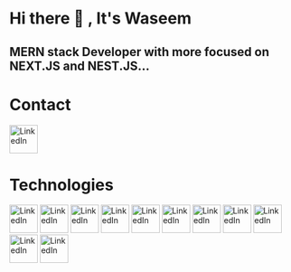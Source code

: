 # Hi there 👋 , It's Waseem
## MERN stack Developer with more focused on NEXT.JS and NEST.JS...
# Contact
<p>
  <a href="https://www.linkedin.com/in/your-linkedin-profile-url">
    <img src="https://th.bing.com/th/id/OIP.d5futl9_HMoiD0hPTuYylwHaHX?rs=1&pid=ImgDetMain" alt="LinkedIn" width="50">
  </a>
</p>

# Technologies

 <img src="https://th.bing.com/th/id/OIP.qSEVaVVA0jHNSqSm8lARfgHaFb?w=221&h=180&c=7&r=0&o=5&dpr=1.3&pid=1.7" alt="LinkedIn" width="50" height="50">
  <img src="https://avatars1.githubusercontent.com/u/30317862?s=280&v=4" alt="LinkedIn" width="50" height="50">
   <img src="https://th.bing.com/th/id/OIP.5tgjYvUMJsGw5hhrmeGOPAHaHa?w=178&h=180&c=7&r=0&o=5&dpr=1.3&pid=1.7" alt="LinkedIn" width="50" height="50">
    <img src="https://th.bing.com/th/id/OIP.K-4RqDC6zFrpAG31ayDDOgHaHa?w=179&h=180&c=7&r=0&o=5&dpr=1.3&pid=1.7" alt="LinkedIn" width="50" height="50">
     <img src="https://th.bing.com/th/id/OIP.5TJ286z0LvjGRV3MLTb_LwHaEt?w=259&h=180&c=7&r=0&o=5&dpr=1.3&pid=1.7" alt="LinkedIn" width="50" height="50">
     <img src="https://th.bing.com/th/id/OIP.C_fpD1wS-LugVknSn1VKcQHaDs?w=296&h=174&c=7&r=0&o=5&dpr=1.3&pid=1.7" alt="LinkedIn" width="50" height="50">
     <img src="https://th.bing.com/th/id/OIP.uKcXMiwIIUy4xkgtEto6kAAAAA?w=288&h=176&c=7&r=0&o=5&dpr=1.3&pid=1.7" alt="LinkedIn" width="50" height="50">
       <img src="https://th.bing.com/th/id/OIP.23w-BwcY4O_vvUx0peujNAAAAA?w=225&h=180&c=7&r=0&o=5&dpr=1.3&pid=1.7" alt="LinkedIn" width="50" height="50">
       <img src="https://th.bing.com/th/id/OIP.mMkISo1unBi3kFS2wqlUcQHaEK?w=287&h=180&c=7&r=0&o=5&dpr=1.3&pid=1.7" alt="LinkedIn" width="50" height="50">
     <img src="https://th.bing.com/th/id/OIP.mX64NOOqOrUTF0R5AbeQLQHaF7?w=208&h=180&c=7&r=0&o=5&dpr=1.3&pid=1.7" alt="LinkedIn" width="50" height="50">
     <img src="https://th.bing.com/th/id/OIF.TOBoWgBkFEQrNXatnHq3jA?w=178&h=180&c=7&r=0&o=5&dpr=1.3&pid=1.7" alt="LinkedIn" width="50" height="50">
     


<!--
**waseem567/waseem567** is a ✨ _special_ ✨ repository because its `README.md` (this file) appears on your GitHub profile.

Here are some ideas to get you started:

- 🔭 I’m currently working on ...
- 🌱 I’m currently learning ...
- 👯 I’m looking to collaborate on ...
- 🤔 I’m looking for help with ...
- 💬 Ask me about ...
- 📫 How to reach me: ...
- 😄 Pronouns: ...
- ⚡ Fun fact: ...
-->
